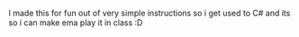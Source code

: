 I made this for fun out of very simple instructions so i get used to C# and its so i can make ema play it in class :D
